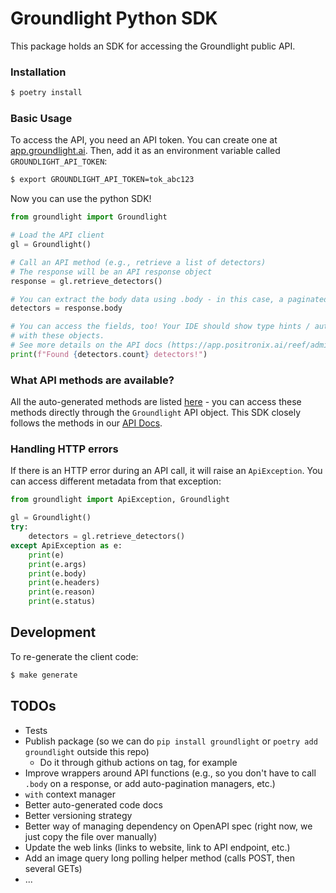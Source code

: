 # Groundlight Python SDK

This package holds an SDK for accessing the Groundlight public API. 

### Installation

```Bash
$ poetry install
```

### Basic Usage

To access the API, you need an API token. You can create one at [app.groundlight.ai](https://app.positronix.ai/reef/my-account/api-tokens). Then, add it as an environment variable called `GROUNDLIGHT_API_TOKEN`:

```Bash
$ export GROUNDLIGHT_API_TOKEN=tok_abc123
```

Now you can use the python SDK!

```Python
from groundlight import Groundlight

# Load the API client
gl = Groundlight()

# Call an API method (e.g., retrieve a list of detectors)
# The response will be an API response object
response = gl.retrieve_detectors()

# You can extract the body data using .body - in this case, a paginated list of detectors.
detectors = response.body

# You can access the fields, too! Your IDE should show type hints / autocomplete
# with these objects.
# See more details on the API docs (https://app.positronix.ai/reef/admin/api-docs).
print(f"Found {detectors.count} detectors!")
```

### What API methods are available?

All the auto-generated methods are listed [here](generated/README.md#documentation-for-api-endpoints) - you can access these methods directly through the `Groundlight` API object. This SDK closely follows the methods in our [API Docs](https://app.positronix.ai/reef/admin/api-docs).

### Handling HTTP errors

If there is an HTTP error during an API call, it will raise an `ApiException`. You can access different metadata from that exception:

```Python
from groundlight import ApiException, Groundlight

gl = Groundlight()
try:
    detectors = gl.retrieve_detectors()
except ApiException as e:
    print(e)
    print(e.args)
    print(e.body)
    print(e.headers)
    print(e.reason)
    print(e.status)
```

## Development

To re-generate the client code:

```Bash
$ make generate
```

## TODOs

- Tests
- Publish package (so we can do `pip install groundlight` or `poetry add groundlight` outside this repo)
  - Do it through github actions on tag, for example
- Improve wrappers around API functions (e.g., so you don't have to call `.body` on a response, or add auto-pagination managers, etc.)
- `with` context manager
- Better auto-generated code docs
- Better versioning strategy
- Better way of managing dependency on OpenAPI spec (right now, we just copy the file over manually)
- Update the web links (links to website, link to API endpoint, etc.)
- Add an image query long polling helper method (calls POST, then several GETs)
- ...
